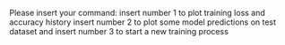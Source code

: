 Please insert your command:
insert number 1 to plot training loss and accuracy history
insert number 2 to plot some model predictions on test dataset
and insert number 3 to start a new training process